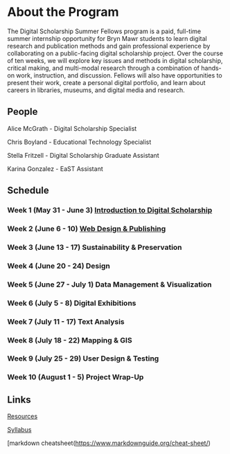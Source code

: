 # About the Program

The Digital Scholarship Summer Fellows program is a paid, full-time summer internship opportunity for Bryn Mawr students to learn digital research and publication methods and gain professional experience by collaborating on a public-facing digital scholarship project. Over the course of ten weeks, we will explore key issues and methods in digital scholarship, critical making, and multi-modal research through a combination of hands-on work, instruction, and discussion. Fellows will also have opportunities to present their work, create a personal digital portfolio, and learn about careers in libraries, museums, and digital media and research.

## People

Alice McGrath - Digital Scholarship Specialist

Chris Boyland - Educational Technology Specialist

Stella Fritzell - Digital Scholarship Graduate Assistant

Karina Gonzalez - EaST Assistant

## Schedule

### Week 1 (May 31 - June 3) [Introduction to Digital Scholarship](weeks/01-intro.md)

### Week 2 (June 6 - 10) [Web Design & Publishing](weeks/02-webdev.md)

### Week 3 (June 13 - 17) Sustainability & Preservation

### Week 4 (June 20 - 24) Design

### Week 5 (June 27 - July 1) Data Management & Visualization

### Week 6 (July 5 - 8) Digital Exhibitions

### Week 7 (July 11 - 17) Text Analysis

### Week 8 (July 18 - 22) Mapping & GIS

### Week 9 (July 25 - 29) User Design & Testing

### Week 10 (August 1 - 5) Project Wrap-Up

## Links

[Resources](/resources)

[Syllabus](syllabus.md)

[markdown cheatsheet(https://www.markdownguide.org/cheat-sheet/)


